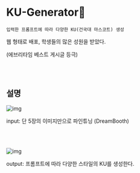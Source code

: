 # KU-Generator🐂
 ```입력한 프롬프트에 따라 다양한 KU(건국대 마스코트) 생성```


웹 형태로 배포, 학생들의 많은 성원을 받았다.

(에브리타임 베스트 게시글 등극)

<br />
<br />

## 설명
![img](./docs/images/input/inputs.png)

input: 단 5장의 이미지만으로 파인튜닝 (DreamBooth)

<br />
<br />


![img](./docs/images/output/outputs.png)

output: 프롬프트에 따라 다양한 스타일의 KU를 생성한다.
